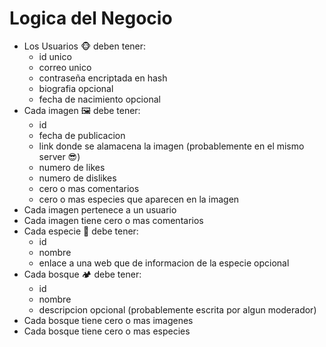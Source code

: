 # Logica del Negocio
- Los Usuarios 🐵 deben tener:
  - id unico
  - correo unico
  - contraseña encriptada en hash
  - biografia opcional
  - fecha de nacimiento opcional
- Cada imagen 🖼 debe tener:
  - id
  - fecha de publicacion
  - link donde se alamacena la imagen (probablemente en el mismo server 😎)
  - numero de likes
  - numero de dislikes
  - cero o mas comentarios
  - cero o mas especies que aparecen en la imagen
- Cada imagen pertenece a un usuario
- Cada imagen tiene cero o mas comentarios
- Cada especie 🌼 debe tener:
  - id
  - nombre
  - enlace a una web que de informacion de la especie opcional
- Cada bosque 🏕 debe tener:
  - id
  - nombre
  - descripcion opcional (probablemente escrita por algun moderador)
- Cada bosque tiene cero o mas imagenes
- Cada bosque tiene cero o mas especies